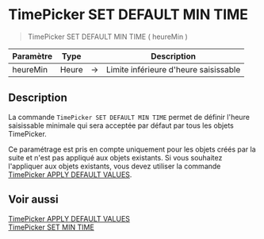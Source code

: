 # TimePicker SET DEFAULT MIN TIME

> TimePicker SET DEFAULT MIN TIME ( heureMin )

| Paramètre | Type |     | Description |
| --- | --- | --- | --- |
| heureMin | Heure | → | Limite inférieure d'heure saisissable |

## Description

La commande `TimePicker SET DEFAULT MIN TIME` permet de définir l'heure saisissable minimale qui sera acceptée par défaut par tous les objets TimePicker.

Ce paramétrage est pris en compte uniquement pour les objets créés par la suite et n'est pas appliqué aux objets existants. Si vous souhaitez l'appliquer aux objets existants, vous devez utiliser la commande [TimePicker APPLY DEFAULT VALUES](TimePicker%20APPLY%20DEFAULT%20VALUES.fr.md).

## Voir aussi

[TimePicker APPLY DEFAULT VALUES](TimePicker%20APPLY%20DEFAULT%20VALUES.fr.md)  
[TimePicker SET MIN TIME](TimePicker%20SET%20MIN%20TIME.fr.md)
